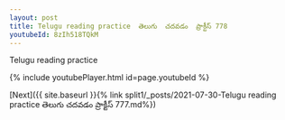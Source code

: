 ```yaml
---
layout: post
title: Telugu reading practice  తెలుగు  చదవడం  ప్రాక్టీస్ 778
youtubeId: 8zIh518TQkM
---
```

 
 
Telugu reading practice
 
 
 
 
 


{% include youtubePlayer.html id=page.youtubeId %}
 
[Next]({{ site.baseurl }}{% link  split1/_posts/2021-07-30-Telugu reading practice  తెలుగు  చదవడం  ప్రాక్టీస్ 777.md%})
 
